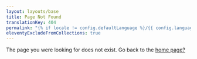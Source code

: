 ```yaml
---
layout: layouts/base
title: Page Not Found
translationKey: 404
permalink: "{% if locale != config.defaultLanguage %}/{{ config.languages[locale].slug }}{% endif %}/404.html"
eleventyExcludeFromCollections: true
---
```

The page you were looking for does not exist. Go back to the [home page?](/)
